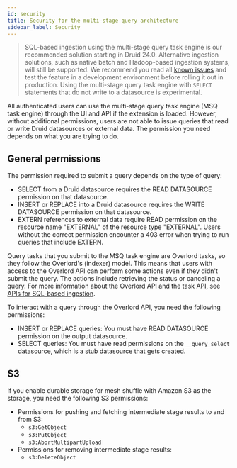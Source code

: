 ```yaml
---
id: security
title: Security for the multi-stage query architecture
sidebar_label: Security
---
```


> SQL-based ingestion using the multi-stage query task engine is our recommended solution starting in Druid 24.0. Alternative ingestion solutions, such as native batch and Hadoop-based ingestion systems, will still be supported. We recommend you read all [known issues](./msq-known-issues.md) and test the feature in a development environment before rolling it out in production. Using the multi-stage query task engine with `SELECT` statements that do not write to a datasource is experimental.

All authenticated users can use the multi-stage query task engine (MSQ task engine) through the UI and API if the extension is loaded. However, without additional permissions, users are not able to issue queries that read or write Druid datasources or external data. The permission you need depends on what you are trying to do.

## General permissions

The permission required to submit a query depends on the type of query:

  - SELECT from a Druid datasource requires the READ DATASOURCE permission on that
  datasource.
  - INSERT or REPLACE into a Druid datasource requires the WRITE DATASOURCE permission on that
  datasource.
  - EXTERN references to external data require READ permission on the resource name "EXTERNAL" of the resource type "EXTERNAL". Users without the correct permission encounter a 403 error when trying to run queries that include EXTERN.

Query tasks that you submit to the MSQ task engine are Overlord tasks, so they follow the Overlord's (indexer) model. This means that users with access to the Overlord API can perform some actions even if they didn't submit the query. The actions include retrieving the status or canceling a query. For more information about the Overlord API and the task API, see [APIs for SQL-based ingestion](./msq-api.md).

To interact with a query through the Overlord API, you need the following permissions:

- INSERT or REPLACE queries: You must have READ DATASOURCE permission on the output datasource.
- SELECT queries: You must have read permissions on the `__query_select` datasource, which is a stub datasource that gets created.


## S3

If you enable durable storage for mesh shuffle with Amazon S3 as the storage, you need the following S3 permissions:
- Permissions for pushing and fetching intermediate stage results to and from S3:
  - `s3:GetObject`
  - `s3:PutObject`
  - `s3:AbortMultipartUpload`
- Permissions for removing intermediate stage results:
  - `s3:DeleteObject`
